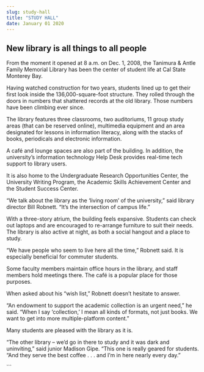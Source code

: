 ```yaml
---
slug: study-hall
title: "STUDY HALL"
date: January 01 2020
---
```


 
<h2>New library is all things to all people</h2>
<p>
  From the moment it opened at 8 a.m. on Dec. 1, 2008, the Tanimura &amp; Antle
  Family Memorial Library has been the center of student life at Cal State
  Monterey Bay.
</p>
<p>
  Having watched construction for two years, students lined up to get their
  first look inside the 136,000-square-foot structure. They rolled through the
  doors in numbers that shattered records at the old library. Those numbers have
  been climbing ever since.
</p>
<p>
  The library features three classrooms, two auditoriums, 11 group study areas
  (that can be reserved online), multimedia equipment and an area designated for
  lessons in information literacy, along with the stacks of books, periodicals
  and electronic information.
</p>
<p>
  A café and lounge spaces are also part of the building. In addition, the
  university’s information technology Help Desk provides real-time tech support
  to library users.
</p>
<p>
  It is also home to the Undergraduate Research Opportunities Center, the
  University Writing Program, the Academic Skills Achievement Center and the
  Student Success Center.
</p>
<p>
  “We talk about the library as the ‘living room’ of the university,” said
  library director Bill Robnett. “It’s the intersection of campus life.”
</p>
<p>
  With a three-story atrium, the building feels expansive. Students can check
  out laptops and are encouraged to re-arrange furniture to suit their needs.
  The library is also active at night, as both a social hangout and a place to
  study.
</p>
<p>
  “We have people who seem to live here all the time,” Robnett said. It is
  especially beneficial for commuter students.
</p>
<p>
  Some faculty members maintain office hours in the library, and staff members
  hold meetings there. The café is a popular place for those purposes.
</p>
<p>When asked about his “wish list,” Robnett doesn’t hesitate to answer.</p>
<p>
  “An endowment to support the academic collection is an urgent need,” he said.
  “When I say ‘collection,’ I mean all kinds of formats, not just books. We want
  to get into more multiple-platform content.”
</p>
<p>Many students are pleased with the library as it is.</p>
<p>
  “The other library – we’d go in there to study and it was dark and
  uninviting,” said junior Madison Gipe. “This one is really geared for
  students. “And they serve the best coffee . . . and I’m in here nearly every
  day.”
</p>
```
